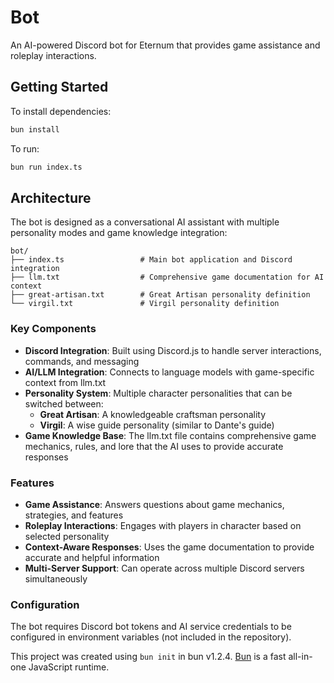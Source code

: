 # Bot

An AI-powered Discord bot for Eternum that provides game assistance and roleplay interactions.

## Getting Started

To install dependencies:

```bash
bun install
```

To run:

```bash
bun run index.ts
```

## Architecture

The bot is designed as a conversational AI assistant with multiple personality modes and game knowledge integration:

```
bot/
├── index.ts                 # Main bot application and Discord integration
├── llm.txt                  # Comprehensive game documentation for AI context
├── great-artisan.txt        # Great Artisan personality definition
└── virgil.txt               # Virgil personality definition
```

### Key Components

- **Discord Integration**: Built using Discord.js to handle server interactions, commands, and messaging
- **AI/LLM Integration**: Connects to language models with game-specific context from llm.txt
- **Personality System**: Multiple character personalities that can be switched between:
  - **Great Artisan**: A knowledgeable craftsman personality
  - **Virgil**: A wise guide personality (similar to Dante's guide)
- **Game Knowledge Base**: The llm.txt file contains comprehensive game mechanics, rules, and lore that the AI uses to
  provide accurate responses

### Features

- **Game Assistance**: Answers questions about game mechanics, strategies, and features
- **Roleplay Interactions**: Engages with players in character based on selected personality
- **Context-Aware Responses**: Uses the game documentation to provide accurate and helpful information
- **Multi-Server Support**: Can operate across multiple Discord servers simultaneously

### Configuration

The bot requires Discord bot tokens and AI service credentials to be configured in environment variables (not included
in the repository).

This project was created using `bun init` in bun v1.2.4. [Bun](https://bun.sh) is a fast all-in-one JavaScript runtime.
